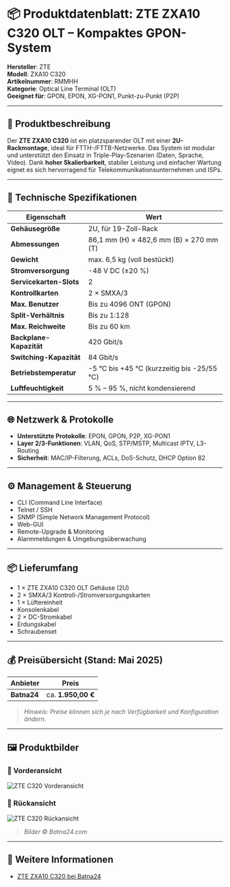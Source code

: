 # 📦 Produktdatenblatt: ZTE ZXA10 C320 OLT – Kompaktes GPON-System

**Hersteller**: ZTE  
**Modell**: ZXA10 C320  
**Artikelnummer**: RMMHH  
**Kategorie**: Optical Line Terminal (OLT)  
**Geeignet für**: GPON, EPON, XG-PON1, Punkt-zu-Punkt (P2P)

---

## 🧰 Produktbeschreibung

Der **ZTE ZXA10 C320** ist ein platzsparender OLT mit einer **2U-Rackmontage**, ideal für FTTH-/FTTB-Netzwerke. Das System ist modular und unterstützt den Einsatz in Triple-Play-Szenarien (Daten, Sprache, Video). Dank **hoher Skalierbarkeit**, stabiler Leistung und einfacher Wartung eignet es sich hervorragend für Telekommunikationsunternehmen und ISPs.

---

## 🔧 Technische Spezifikationen

| Eigenschaft                  | Wert                                       |
|-----------------------------|--------------------------------------------|
| **Gehäusegröße**            | 2U, für 19-Zoll-Rack                       |
| **Abmessungen**             | 86,1 mm (H) × 482,6 mm (B) × 270 mm (T)    |
| **Gewicht**                 | max. 6,5 kg (voll bestückt)                |
| **Stromversorgung**         | -48 V DC (±20 %)                           |
| **Servicekarten-Slots**     | 2                                          |
| **Kontrollkarten**          | 2 × SMXA/3                                 |
| **Max. Benutzer**           | Bis zu 4096 ONT (GPON)                     |
| **Split-Verhältnis**        | Bis zu 1:128                               |
| **Max. Reichweite**         | Bis zu 60 km                               |
| **Backplane-Kapazität**     | 420 Gbit/s                                 |
| **Switching-Kapazität**     | 84 Gbit/s                                  |
| **Betriebstemperatur**      | -5 °C bis +45 °C (kurzzeitig bis -25/55 °C)|
| **Luftfeuchtigkeit**        | 5 % – 95 %, nicht kondensierend            |

---

## 🌐 Netzwerk & Protokolle

- **Unterstützte Protokolle**: EPON, GPON, P2P, XG-PON1
- **Layer 2/3-Funktionen**: VLAN, QoS, STP/MSTP, Multicast IPTV, L3-Routing
- **Sicherheit**: MAC/IP-Filterung, ACLs, DoS-Schutz, DHCP Option 82

---

## ⚙️ Management & Steuerung

- CLI (Command Line Interface)
- Telnet / SSH
- SNMP (Simple Network Management Protocol)
- Web-GUI
- Remote-Upgrade & Monitoring
- Alarmmeldungen & Umgebungsüberwachung

---

## 📦 Lieferumfang

- 1 × ZTE ZXA10 C320 OLT Gehäuse (2U)
- 2 × SMXA/3 Kontroll-/Stromversorgungskarten
- 1 × Lüftereinheit
- Konsolenkabel
- 2 × DC-Stromkabel
- Erdungskabel
- Schraubenset

---

## 💰 Preisübersicht (Stand: Mai 2025)

| Anbieter     | Preis              |
|--------------|--------------------|
| **Batna24**  | ca. **1.950,00 €** |

> *Hinweis: Preise können sich je nach Verfügbarkeit und Konfiguration ändern.*

---

## 🖼 Produktbilder

### 🔹 Vorderansicht

![ZTE C320 Vorderansicht](https://static.batna24.com/images/products/87010_main.jpg)

### 🔹 Rückansicht

![ZTE C320 Rückansicht](https://static.batna24.com/images/products/87010_2.jpg)

> *Bilder © Batna24.com*

---

## 🔗 Weitere Informationen

- [ZTE ZXA10 C320 bei Batna24](https://www.batna24.com/de/p/zte-c320-olt-rmmhh)
